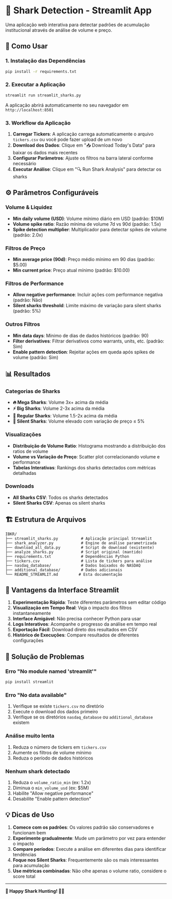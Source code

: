 # 🦈 Shark Detection - Streamlit App

Uma aplicação web interativa para detectar padrões de acumulação institucional através de análise de volume e preço.

## 🚀 Como Usar

### 1. Instalação das Dependências

```bash
pip install -r requirements.txt
```

### 2. Executar a Aplicação

```bash
streamlit run streamlit_sharks.py
```

A aplicação abrirá automaticamente no seu navegador em `http://localhost:8501`

### 3. Workflow da Aplicação

1. **Carregar Tickers**: A aplicação carrega automaticamente o arquivo `tickers.csv` ou você pode fazer upload de um novo
2. **Download dos Dados**: Clique em "📥 Download Today's Data" para baixar os dados mais recentes
3. **Configurar Parâmetros**: Ajuste os filtros na barra lateral conforme necessário
4. **Executar Análise**: Clique em "🔍 Run Shark Analysis" para detectar os sharks

## ⚙️ Parâmetros Configuráveis

### Volume & Liquidez
- **Min daily volume (USD)**: Volume mínimo diário em USD (padrão: $10M)
- **Volume spike ratio**: Razão mínima de volume 7d vs 90d (padrão: 1.5x)
- **Spike detection multiplier**: Multiplicador para detectar spikes de volume (padrão: 2.0x)

### Filtros de Preço
- **Min average price (90d)**: Preço médio mínimo em 90 dias (padrão: $5.00)
- **Min current price**: Preço atual mínimo (padrão: $10.00)

### Filtros de Performance
- **Allow negative performance**: Incluir ações com performance negativa (padrão: Não)
- **Silent sharks threshold**: Limite máximo de variação para silent sharks (padrão: 5%)

### Outros Filtros
- **Min data days**: Mínimo de dias de dados históricos (padrão: 90)
- **Filter derivatives**: Filtrar derivativos como warrants, units, etc. (padrão: Sim)
- **Enable pattern detection**: Rejeitar ações em queda após spikes de volume (padrão: Sim)

## 📊 Resultados

### Categorias de Sharks
- **🔥 Mega Sharks**: Volume 3x+ acima da média
- **⚡ Big Sharks**: Volume 2-3x acima da média  
- **🦈 Regular Sharks**: Volume 1.5-2x acima da média
- **🤫 Silent Sharks**: Volume elevado com variação de preço ≤ 5%

### Visualizações
- **Distribuição de Volume Ratio**: Histograma mostrando a distribuição dos ratios de volume
- **Volume vs Variação de Preço**: Scatter plot correlacionando volume e performance
- **Tabelas Interativas**: Rankings dos sharks detectados com métricas detalhadas

### Downloads
- **All Sharks CSV**: Todos os sharks detectados
- **Silent Sharks CSV**: Apenas os silent sharks

## 🏗️ Estrutura de Arquivos

```
IBKR/
├── streamlit_sharks.py          # Aplicação principal Streamlit
├── shark_analyzer.py            # Engine de análise parametrizada
├── download_all_data.py         # Script de download (existente)
├── analyze_sharks.py            # Script original (mantido)
├── requirements.txt             # Dependências Python
├── tickers.csv                  # Lista de tickers para análise
├── nasdaq_database/             # Dados baixados do NASDAQ
├── additional_database/         # Dados adicionais
└── README_STREAMLIT.md         # Esta documentação
```

## 🎯 Vantagens da Interface Streamlit

1. **Experimentação Rápida**: Teste diferentes parâmetros sem editar código
2. **Visualização em Tempo Real**: Veja o impacto dos filtros instantaneamente
3. **Interface Amigável**: Não precisa conhecer Python para usar
4. **Logs Interativos**: Acompanhe o progresso da análise em tempo real
5. **Exportação Fácil**: Download direto dos resultados em CSV
6. **Histórico de Execuções**: Compare resultados de diferentes configurações

## 🔧 Solução de Problemas

### Erro "No module named 'streamlit'"
```bash
pip install streamlit
```

### Erro "No data available"
1. Verifique se existe `tickers.csv` no diretório
2. Execute o download dos dados primeiro
3. Verifique se os diretórios `nasdaq_database` ou `additional_database` existem

### Análise muito lenta
1. Reduza o número de tickers em `tickers.csv`
2. Aumente os filtros de volume mínimo
3. Reduza o período de dados históricos

### Nenhum shark detectado
1. Reduza o `volume_ratio_min` (ex: 1.2x)
2. Diminua o `min_volume_usd` (ex: $5M)
3. Habilite "Allow negative performance"
4. Desabilite "Enable pattern detection"

## 💡 Dicas de Uso

1. **Comece com os padrões**: Os valores padrão são conservadores e funcionam bem
2. **Experimente gradualmente**: Mude um parâmetro por vez para entender o impacto
3. **Compare períodos**: Execute a análise em diferentes dias para identificar tendências
4. **Foque nos Silent Sharks**: Frequentemente são os mais interessantes para acumulação
5. **Use métricas combinadas**: Não olhe apenas o volume ratio, considere o score total

---

**🦈 Happy Shark Hunting! 🏊‍♂️** 